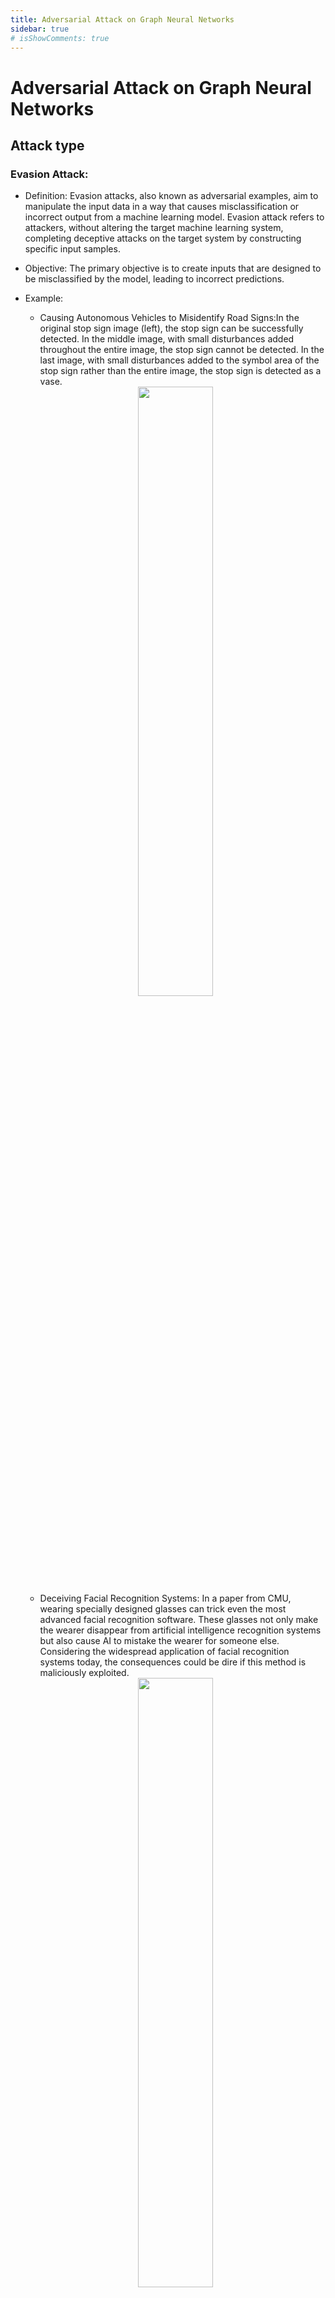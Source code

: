 ```yaml
---
title: Adversarial Attack on Graph Neural Networks
sidebar: true
# isShowComments: true
---
```

# Adversarial Attack on Graph Neural Networks
<ClientOnly>
<title-pv/>
</ClientOnly>

## Attack type

### Evasion Attack:
* Definition: Evasion attacks, also known as adversarial examples, aim to manipulate the input data in a way that causes misclassification or incorrect output from a machine learning model. Evasion attack refers to attackers, without altering the target machine learning system, completing deceptive attacks on the target system by constructing specific input samples.
* Objective: The primary objective is to create inputs that are designed to be misclassified by the model, leading to incorrect predictions.
* Example:
  * Causing Autonomous Vehicles to Misidentify Road Signs:In the original stop sign image (left), the stop sign can be successfully detected. In the middle image, with small disturbances added throughout the entire image, the stop sign cannot be detected. In the last image, with small disturbances added to the symbol area of the stop sign rather than the entire image, the stop sign is detected as a vase.
  <div style="text-align: center;">
  <img src="/img/traffic.png" style="margin-bottom: -20px;" width="50%" height="50%">
  </div>

  * Deceiving Facial Recognition Systems: In a paper from CMU, wearing specially designed glasses can trick even the most advanced facial recognition software. These glasses not only make the wearer disappear from artificial intelligence recognition systems but also cause AI to mistake the wearer for someone else. Considering the widespread application of facial recognition systems today, the consequences could be dire if this method is maliciously exploited.
  <div style="text-align: center;">
  <img src="/img/face.png" style="margin-bottom: -20px;" width="50%" height="50%">
  </div>

  * Attacking Speech Recognition Systems: Generating audio commands that create confusion by reverse engineering normal commands (such as a segment of noise indistinguishable by humans), causing them to be correctly recognized as corresponding voice commands on Samsung Galaxy S4 and iPhone 6. This manipulation leads to actions like switching the phone to flight mode or dialing emergency services.
  <div style="text-align: center;">
  <img src="/img/radio.png" style="margin-bottom: -20px;" width="50%" height="50%">
  </div>

### Backdoor Attack:
* Definition: Backdoor attacks involve the intentional insertion of a hidden pattern or trigger during the training phase, causing the model to behave unexpectedly when exposed to specific inputs during deployment.
* Objective: The attacker aims to create a "backdoor" that can be exploited to manipulate the model's predictions under certain conditions.
* Example: Training a face recognition model with a hidden trigger that causes misidentification when a specific pattern is present in an image.

### Poisoning Attack:
* Definition: Backdoor attacks involve the insertion of a hidden pattern or trigger into a machine learning model during the training phase. This trigger, known as a "backdoor," can be exploited to produce specific outputs when a particular, often rare, input pattern is present.
* Objective: Backdoor attacks aim to compromise the model's behavior in a targeted manner, usually without affecting its overall performance on regular data.

## Subtype of attack

## Instances


<ClientOnly>
  <leave/>
</ClientOnly/>